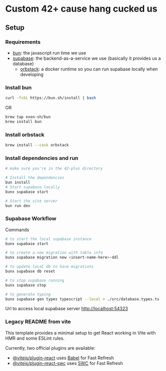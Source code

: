 # Custom 42+ cause hang cucked us

## Setup

### Requirements

- [bun](https://bun.sh/): the javascript run time we use
- [supabase](https://supabase.com/): the backend-as-a-service we use (basically it provides us a database)
  - [orbstack](https://orbstack.dev/): a docker runtime so you can run supabase locally when developing

### Install bun

```bash
curl -fsSL https://bun.sh/install | bash
```

OR

```bash
brew tap oven-sh/bun
brew install bun
```

### Install orbstack

```bash
brew install --cask orbstack
```

### Install dependencies and run

```bash
# make sure you're in the 42-plus directory

# Install the dependencies
bun install
# Start supabase locally
bunx supabase start

# Start the vite server
bun run dev
```

### Supabase Workflow
Commands
```bash
# to start the local supabase instance
bunx supabase start

# to create a new migration with table info
bunx supabase migration new <insert-name-here>-ddl

# to update local db to have migrations
bunx supabase db reset

# to stop supabase running
bunx supabase stop

# to generate typing
bunx supabase gen types typescript --local > ./src/database.types.ts
```

Url to access local supabase server
[http://localhost:54323](http://localhost:54323)

### Legacy README from vite

This template provides a minimal setup to get React working in Vite with HMR and some ESLint rules.

Currently, two official plugins are available:

- [@vitejs/plugin-react](https://github.com/vitejs/vite-plugin-react/blob/main/packages/plugin-react/README.md) uses [Babel](https://babeljs.io/) for Fast Refresh
- [@vitejs/plugin-react-swc](https://github.com/vitejs/vite-plugin-react-swc) uses [SWC](https://swc.rs/) for Fast Refresh
